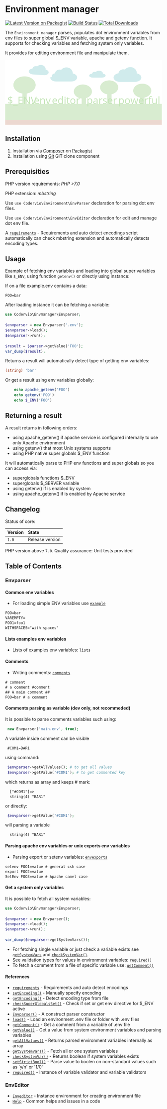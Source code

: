 # Environment manager

[![Latest Version on Packagist](https://img.shields.io/packagist/v/codervio/envmanager.svg?style=flat-square)](https://packagist.org/packages/codervio/envmanager)
[![Build Status](https://travis-ci.org/Codervio/Envmanager.svg?branch=master)](https://travis-ci.org/Codervio/Envmanager)
[![Total Downloads](https://img.shields.io/scrutinizer/g/codervio/envmanager.svg?style=flat-square)](https://scrutinizer-ci.com/g/Codervio/Envmanager/?branch=master)

The `Environment manager` parses, populates dot environment variables from env files to super global $_ENV variable, apache and getenv function.
It supports for checking variables and fetching system only variables.

It provides for editing environment file and manipulate them.

![Screenshot](https://github.com/Codervio/Envmanager/raw/master/screenshot.png "Screenshot")

## Installation

1. Installation via [Composer](http://www.composer.org) on [Packagist](https://packagist.org/packages/codervio/envmanager)
2. Installation using [Git](http://www.github.com) GIT clone component

## Prerequisities

PHP version requirements: _PHP >7.0_

PHP extension: _mbstring_

Use `use Codervio\Environment\EnvParser` declaration for parsing dot env files.

Use `use Codervio\Environment\EnvEditor` declaration for edit and manage dot env file.

A [`requirements`](requirements.md) - Requirements and auto detect encodings script automatically can check mbstring extension and automatically detects encoding types.

## Usage

Example of fetching env variables and loading into global super variables like `$_ENV`, using function `getenv()` or directly using instance: 

If on a file example.env contains a data: 

```text
FOO=bar
```

After loading instance it can be fetching a variable:

```php
use Codervio\Envmanager\Envparser;

$envparser = new Envparser('.env');
$envparser->load();
$envparser->run();

$result = $parser->getValue('FOO');
var_dump($result);
```

Returns a result will automatically detect type of getting env variables:

```php
(string) 'bar'
```

Or get a result using env variables globally:
```php
    echo apache_getenv('FOO')
    echo getenv('FOO')
    echo $_ENV('FOO')
```

## Returning a result

A result returns in following orders:
- using apache_getenv() if apache service is configured internally to use only Apache environment
- using getenv() that most Unix systems supports
- using PHP native super globals $_ENV function

It will automatically parse to PHP env functions and super globals so you can access via:
- superglobals functions $_ENV
- superglobals $_SERVER variable
- using getenv() if is enabled by system
- using apache_getenv() if is enabled by Apache service

## Changelog

Status of core:

| Version       | State                |
| ------------- |:-------------------- |
| `1.0`         | Release version      |

PHP version above `7.0`.
Quality assurance: Unit tests provided

## Table of Contents

### Envparser

#### Common env variables

* For loading simple ENV variables use [`example`](getvalue.md)

```text
FOO=bar
VAREMPTY=
FOO1=foo1
WITHSPACES="with spaces"
```

#### Lists examples env variables

* Lists of examples env variables: [`lists`](lists.md)

#### Comments

* Writing comments: [`comments`](comments.md)

```shell
# comment
# a comment #comment
## A main comment ##
FOO=bar # a comment
```

#### Comments parsing as variable (dev only, not recommeded)

It is possible to parse comments variables such using:

```php
 new Envparser('main.env', true);
```

A variable inside comment can be visible

```shell 
 #COM1=BAR1
```

using command:

```php
 $envparser->getAllValues(); # to get all values
 $envparser->getValue('#COM1'); # to get commented key
```

which returns as array and keeps # mark:

```shell
  ["#COM1"]=>
  string(4) "BAR1"
```

or directly:

```php
 $envparser->getValue('#COM1');
```

will parsing a variable

```shell
  string(4) "BAR1"
```

#### Parsing apache env variables or unix exports env variables

* Parsing export or setenv variables: [`envexports`](envexports.md)

```shell
setenv FOO1=value # general csh case
export FOO2=value 
SetEnv FOO3=value # Apache camel case
```

#### Get a system only variables

It is possible to fetch all system variables:

```php
use Codervio\Envmanager\Envparser;

$envparser = new Envparser();
$envparser->load();
$envparser->run();

var_dump($envparser->getSystemVars());
```

* For fetching single variable or just check a variable exists see [`getSystemVars`](getsystemvars.md) and [`checkSystemVar()`](checksystemvar.md).
* See validation types for values in environment variables:  [`required()`](required.md)
* To fetch a comment from a file of specific variable use: [`getComment()`](getcomment.md)

#### References

* [`requirements`](requirements.md) - Requirements and auto detect encodings
* [`setEncoding()`](requirements.md) - Manually specify encoding
* [`getEncoding()`](requirements.md) - Detect encoding type from file
* [`checkSuperGlobalsSet()`](checksuperglobalsset.md) - Check if set or get env directive for $_ENV active
* [`Envparser()`](envparser.md) - A construct parser constructor
* [`load()`](load.md) - Load an environment .env  file or folder with .env files
* [`getComment()`](getcomment.md) - Get a comment from a variable of .env file
* [`getValue()`](getvalue.md) - Get a value from system environment variables and parsing variables
* [`getAllValues()`](getallvalues.md) - Returns parsed environment variables internally as array
* [`getSystemVars()`](getsystemvars.md) - Fetch all or one system variables
* [`checkSystemVar()`](checksystemvar.md) - Returns boolean if system variables exists
* [`setStrictBool()`](setstrictbool.md) - Parse value to boolen on non-standard values such as 'y/n' or '1/0'
* [`required()`](required.md) - Instance of variable validator and variable validators

### EnvEditor

* [`Enveditor`](enveditor.md) - Instance environment for creating environment file
* [`Help`](helps.md) - Common helps and issues in a code
